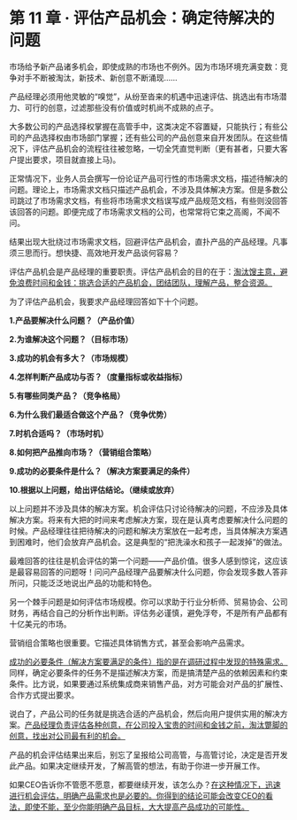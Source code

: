 # 第 11 章 · 评估产品机会：确定待解决的问题

市场给予新产品诸多机会，即使成熟的市场也不例外。因为市场环境充满变数：竞争对手不断被淘汰，新技术、新创意不断涌现……

产品经理必须用他灵敏的“嗅觉”，从纷至沓来的机遇中迅速评估、挑选出有市场潜力、可行的创意，过滤那些没有价值或时机尚不成熟的点子。

大多数公司的产品选择权掌握在高管手中，这类决定不容置疑，只能执行；有些公司的产品选择权由市场部门掌握；还有些公司的产品创意来自开发团队。在这些情况下，评估产品机会的流程往往被忽略，一切全凭直觉判断（更有甚者，只要大客户提出要求，项目就直接上马)。

正常情况下，业务人员会撰写一份论证产品可行性的市场需求文档，描述待解决的问题。理论上，市场需求文档只描述产品机会，不涉及具体解决方案。但是多数公司跳过了市场需求文档，有些将市场需求文档误写成产品规范文档，有些则没回答该回答的问题。即便完成了市场需求文档的公司，也常常将它束之高阁，不闻不问。

结果出现大批绕过市场需求文档，回避评估产品机会，直扑产品的产品经理。凡事须三思而行。想快捷、高效地开发产品谈何容易？

评估产品机会是产品经理的重要职责。评估产品机会的目的在于：<u>淘汰馊主意，避免浪费时间和金钱：挑选合适的产品机会，团结团队，理解产品，整合资源。</u>

为了评估产品机会，我要求产品经理回答如下十个问题。

**1.产品要解决什么问题？（产品价值）**

**2.为谁解决这个问题？（目标市场）**

**3.成功的机会有多大？（市场规模）**

**4.怎样判断产品成功与否？（度量指标或收益指标）**

**5.有哪些同类产品？（竞争格局）**

**6.为什么我们最适合做这个产品？（竞争优势）**

**7.时机合适吗？（市场时机）**

**8.如何把产品推向市场？（营销组合策略）**

**9.成功的必要条件是什么？（解决方案要满足的条件）**

**10.根据以上问题，给出评估结论。（继续或放弃）**

以上问题并不涉及具体的解决方案。机会评估只讨论待解决的问题，不应涉及具体解决方案。将来有大把的时间来考虑解决方案，现在是认真考虑要解决什么问题的时候。产品经理往往把待解决的问题和解决方案放在一起考虑，当具体解决方案遇到困难时，他们会放弃产品机会。这是典型的“把洗澡水和孩子一起泼掉”的做法。

最难回答的往往是机会评估的第一个问题——产品价值。很多人感到惊诧，这应该是最容易回答的问题呀！问问产品经理产品要解决什么问题，你会发现多数人答非所问，只能泛泛地说出产品的功能和特色。

另一个棘手问题是如何评估市场规模。你可以求助于行业分析师、贸易协会、公司财务，再结合自己的分析作出判断。评估务必谨慎，避免浮夸，不是所有产品都有十亿美元的市场。

营销组合策略也很重要。它描述具体销售方式，甚至会影响产品需求。

<u>成功的必要条件（解决方案要满足的条件）指的是在调研过程中发现的特殊需求。</u>同样，确定必要条件的任务不是描述解决方案，而是搞清楚产品的依赖因素和约束条件。比方说，如果要通过系统集成商来销售产品，对方可能会对产品的扩展性、合作方式提出要求。

说白了，产品公司的任务就是挑选合适的产品机会，然后向用户提供实用的解决方案。<u>产品经理负责评估各种创意，在公司投入宝贵的时间和金钱之前，淘汰蹩脚的创意，找出对公司最有利的机会。</u>

产品的机会评估结果出来后，别忘了呈报给公司高管，与高管讨论，决定是否开发此产品。如果决定继续开发，了解高管的想法，有助于你进一步开展工作。

如果CEO告诉你不管愿不愿意，都要继续开发，该怎么办？<u>在这种情况下，迅速进行机会评估，明确产品需求也是必要的。你得到的结论可能会改变CEO的看法，即使不能，至少你能明确产品目标，大大提高产品成功的可能性。</u>